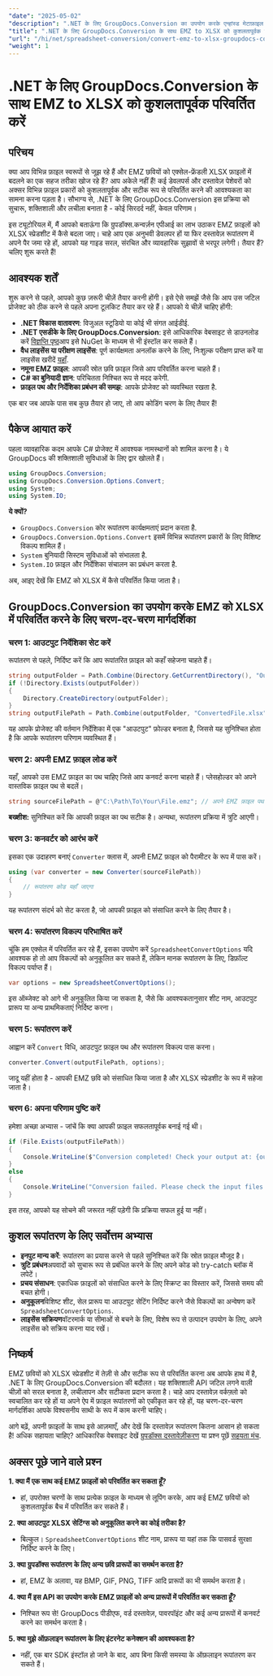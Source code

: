 ```yaml
---
"date": "2025-05-02"
"description": ".NET के लिए GroupDocs.Conversion का उपयोग करके एन्हांस्ड मेटाफ़ाइल संपीड़ित (EMZ) फ़ाइलों को Microsoft Excel Open XML स्प्रेडशीट (.xlsx) में परिवर्तित करना सीखें।"
"title": ".NET के लिए GroupDocs.Conversion के साथ EMZ to XLSX को कुशलतापूर्वक परिवर्तित करें"
"url": "/hi/net/spreadsheet-conversion/convert-emz-to-xlsx-groupdocs-conversion-dotnet/"
"weight": 1
---
```


# .NET के लिए GroupDocs.Conversion के साथ EMZ to XLSX को कुशलतापूर्वक परिवर्तित करें

## परिचय

क्या आप विभिन्न फ़ाइल स्वरूपों से जूझ रहे हैं और EMZ छवियों को एक्सेल-फ्रेंडली XLSX फ़ाइलों में बदलने का एक सहज तरीका खोज रहे हैं? आप अकेले नहीं हैं! कई डेवलपर्स और दस्तावेज़ पेशेवरों को अक्सर विभिन्न फ़ाइल प्रकारों को कुशलतापूर्वक और सटीक रूप से परिवर्तित करने की आवश्यकता का सामना करना पड़ता है। सौभाग्य से, .NET के लिए GroupDocs.Conversion इस प्रक्रिया को सुचारू, शक्तिशाली और लचीला बनाता है - कोई सिरदर्द नहीं, केवल परिणाम।

इस ट्यूटोरियल में, मैं आपको बताऊंगा कि ग्रुपडॉक्स.कन्वर्ज़न एपीआई का लाभ उठाकर EMZ फ़ाइलों को XLSX स्प्रेडशीट में कैसे बदला जाए। चाहे आप एक अनुभवी डेवलपर हों या फिर दस्तावेज़ रूपांतरण में अपने पैर जमा रहे हों, आपको यह गाइड सरल, संरचित और व्यावहारिक सुझावों से भरपूर लगेगी। तैयार हैं? चलिए शुरू करते हैं!


## आवश्यक शर्तें

शुरू करने से पहले, आपको कुछ ज़रूरी चीज़ें तैयार करनी होंगी। इसे ऐसे समझें जैसे कि आप उस जटिल प्रोजेक्ट को ठीक करने से पहले अपना टूलकिट तैयार कर रहे हैं। आपको ये चीज़ें चाहिए होंगी:

- **.NET विकास वातावरण**: विजुअल स्टूडियो या कोई भी संगत आईडीई.
- **.NET एसडीके के लिए GroupDocs.Conversion**: इसे आधिकारिक वेबसाइट से डाउनलोड करें [विज्ञप्ति पृष्ठ](https://releases.groupdocs.com/conversion/net/)आप इसे NuGet के माध्यम से भी इंस्टॉल कर सकते हैं।
- **वैध लाइसेंस या परीक्षण लाइसेंस**: पूर्ण कार्यक्षमता अनलॉक करने के लिए, निःशुल्क परीक्षण प्राप्त करें या लाइसेंस खरीदें [यहाँ](https://purchase.groupdocs.com/buy).
- **नमूना EMZ फ़ाइल**: आपकी स्रोत छवि फ़ाइल जिसे आप परिवर्तित करना चाहते हैं।
- **C# का बुनियादी ज्ञान**: परिचितता निश्चित रूप से मदद करेगी.
- **फ़ाइल पथ और निर्देशिका प्रबंधन की समझ**: आपके प्रोजेक्ट को व्यवस्थित रखता है.

एक बार जब आपके पास सब कुछ तैयार हो जाए, तो आप कोडिंग चरण के लिए तैयार हैं!


## पैकेज आयात करें

पहला व्यावहारिक कदम आपके C# प्रोजेक्ट में आवश्यक नामस्थानों को शामिल करना है। ये GroupDocs की शक्तिशाली सुविधाओं के लिए द्वार खोलते हैं।

```csharp
using GroupDocs.Conversion;
using GroupDocs.Conversion.Options.Convert;
using System;
using System.IO;
```

**ये क्यों?**

- `GroupDocs.Conversion` कोर रूपांतरण कार्यक्षमताएं प्रदान करता है.
- `GroupDocs.Conversion.Options.Convert` इसमें विभिन्न रूपांतरण प्रकारों के लिए विशिष्ट विकल्प शामिल हैं।
- `System` बुनियादी सिस्टम सुविधाओं को संभालता है.
- `System.IO` फ़ाइल और निर्देशिका संचालन का प्रबंधन करता है.

अब, आइए देखें कि EMZ को XLSX में कैसे परिवर्तित किया जाता है।


## GroupDocs.Conversion का उपयोग करके EMZ को XLSX में परिवर्तित करने के लिए चरण-दर-चरण मार्गदर्शिका

### चरण 1: आउटपुट निर्देशिका सेट करें

रूपांतरण से पहले, निर्दिष्ट करें कि आप रूपांतरित फ़ाइल को कहाँ सहेजना चाहते हैं।

```csharp
string outputFolder = Path.Combine(Directory.GetCurrentDirectory(), "Output");
if (!Directory.Exists(outputFolder))
{
    Directory.CreateDirectory(outputFolder);
}
string outputFilePath = Path.Combine(outputFolder, "ConvertedFile.xlsx");
```

यह आपके प्रोजेक्ट की वर्तमान निर्देशिका में एक "आउटपुट" फ़ोल्डर बनाता है, जिससे यह सुनिश्चित होता है कि आपके रूपांतरण परिणाम व्यवस्थित हैं।


### चरण 2: अपनी EMZ फ़ाइल लोड करें

यहाँ, आपको उस EMZ फ़ाइल का पथ चाहिए जिसे आप कनवर्ट करना चाहते हैं। प्लेसहोल्डर को अपने वास्तविक फ़ाइल पथ से बदलें।

```csharp
string sourceFilePath = @"C:\Path\To\Your\File.emz"; // अपने EMZ फ़ाइल पथ से प्रतिस्थापित करें
```

**बख्शीश:** सुनिश्चित करें कि आपकी फ़ाइल का पथ सटीक है। अन्यथा, रूपांतरण प्रक्रिया में त्रुटि आएगी।


### चरण 3: कनवर्टर को आरंभ करें

इसका एक उदाहरण बनाएं `Converter` क्लास में, अपनी EMZ फ़ाइल को पैरामीटर के रूप में पास करें।

```csharp
using (var converter = new Converter(sourceFilePath))
{
    // रूपांतरण कोड यहाँ जाएगा
}
```

यह रूपांतरण संदर्भ को सेट करता है, जो आपकी फ़ाइल को संसाधित करने के लिए तैयार है।


### चरण 4: रूपांतरण विकल्प परिभाषित करें

चूंकि हम एक्सेल में परिवर्तित कर रहे हैं, इसका उपयोग करें `SpreadsheetConvertOptions` यदि आवश्यक हो तो आप विकल्पों को अनुकूलित कर सकते हैं, लेकिन मानक रूपांतरण के लिए, डिफ़ॉल्ट विकल्प पर्याप्त हैं।

```csharp
var options = new SpreadsheetConvertOptions();
```

इस ऑब्जेक्ट को आगे भी अनुकूलित किया जा सकता है, जैसे कि आवश्यकतानुसार शीट नाम, आउटपुट प्रारूप या अन्य प्राथमिकताएं निर्दिष्ट करना।


### चरण 5: रूपांतरण करें

आह्वान करें `Convert` विधि, आउटपुट फ़ाइल पथ और रूपांतरण विकल्प पास करना।

```csharp
converter.Convert(outputFilePath, options);
```

जादू यहीं होता है - आपकी EMZ छवि को संसाधित किया जाता है और XLSX स्प्रेडशीट के रूप में सहेजा जाता है।


### चरण 6: अपना परिणाम पुष्टि करें

हमेशा अच्छा अभ्यास - जांचें कि क्या आपकी फ़ाइल सफलतापूर्वक बनाई गई थी।

```csharp
if (File.Exists(outputFilePath))
{
    Console.WriteLine($"Conversion completed! Check your output at: {outputFilePath}");
}
else
{
    Console.WriteLine("Conversion failed. Please check the input files and options.");
}
```

इस तरह, आपको यह सोचने की जरूरत नहीं पड़ेगी कि प्रक्रिया सफल हुई या नहीं।


## कुशल रूपांतरण के लिए सर्वोत्तम अभ्यास

- **इनपुट मान्य करें**: रूपांतरण का प्रयास करने से पहले सुनिश्चित करें कि स्रोत फ़ाइल मौजूद है।
- **त्रुटि प्रबंधन**अपवादों को सुचारू रूप से प्रबंधित करने के लिए अपने कोड को try-catch ब्लॉक में लपेटें।
- **प्रचय संसाधन**: एकाधिक फ़ाइलों को संसाधित करने के लिए स्क्रिप्ट का विस्तार करें, जिससे समय की बचत होगी।
- **अनुकूलन**विशिष्ट शीट, सेल प्रारूप या आउटपुट सेटिंग निर्दिष्ट करने जैसे विकल्पों का अन्वेषण करें `SpreadsheetConvertOptions`.
- **लाइसेंस सक्रियण**वॉटरमार्क या सीमाओं से बचने के लिए, विशेष रूप से उत्पादन उपयोग के लिए, अपने लाइसेंस को सक्रिय करना याद रखें।


## निष्कर्ष

EMZ छवियों को XLSX स्प्रेडशीट में तेज़ी से और सटीक रूप से परिवर्तित करना अब आपके हाथ में है, .NET के लिए GroupDocs.Conversion की बदौलत। यह शक्तिशाली API जटिल लगने वाली चीज़ों को सरल बनाता है, लचीलापन और सटीकता प्रदान करता है। चाहे आप दस्तावेज़ वर्कफ़्लो को स्वचालित कर रहे हों या अपने ऐप में फ़ाइल रूपांतरणों को एकीकृत कर रहे हों, यह चरण-दर-चरण मार्गदर्शिका आपके विश्वसनीय साथी के रूप में काम करनी चाहिए।

आगे बढ़ें, अपनी फ़ाइलों के साथ इसे आज़माएँ, और देखें कि दस्तावेज़ रूपांतरण कितना आसान हो सकता है! अधिक सहायता चाहिए? आधिकारिक वेबसाइट देखें [ग्रुपडॉक्स दस्तावेज़ीकरण](https://docs.groupdocs.com/conversion/net/) या प्रश्न पूछें [सहयता मंच](https://forum.groupdocs.com/c/conversion/10).


## अक्सर पूछे जाने वाले प्रश्न

**1. क्या मैं एक साथ कई EMZ फ़ाइलों को परिवर्तित कर सकता हूँ?**  

- हां, उपरोक्त चरणों के साथ प्रत्येक फ़ाइल के माध्यम से लूपिंग करके, आप कई EMZ छवियों को कुशलतापूर्वक बैच में परिवर्तित कर सकते हैं।

**2. क्या आउटपुट XLSX सेटिंग्स को अनुकूलित करने का कोई तरीका है?**  

- बिल्कुल। `SpreadsheetConvertOptions` शीट नाम, प्रारूप या यहां तक कि पासवर्ड सुरक्षा निर्दिष्ट करने के लिए।

**3. क्या ग्रुपडॉक्स रूपांतरण के लिए अन्य छवि प्रारूपों का समर्थन करता है?**  

- हां, EMZ के अलावा, यह BMP, GIF, PNG, TIFF आदि प्रारूपों का भी समर्थन करता है।

**4. क्या मैं इस API का उपयोग करके EMZ फ़ाइलों को अन्य प्रारूपों में परिवर्तित कर सकता हूँ?**  

- निश्चित रूप से! GroupDocs पीडीएफ, वर्ड दस्तावेज़, पावरपॉइंट और कई अन्य प्रारूपों में कनवर्ट करने का समर्थन करता है।

**5. क्या मुझे ऑफ़लाइन रूपांतरण के लिए इंटरनेट कनेक्शन की आवश्यकता है?**  

- नहीं, एक बार SDK इंस्टॉल हो जाने के बाद, आप बिना किसी समस्या के ऑफ़लाइन रूपांतरण कर सकते हैं।